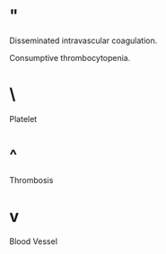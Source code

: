 # "

Disseminated intravascular coagulation.

Consumptive thrombocytopenia.

# \

Platelet

# ^ 

Thrombosis

# v

Blood Vessel
